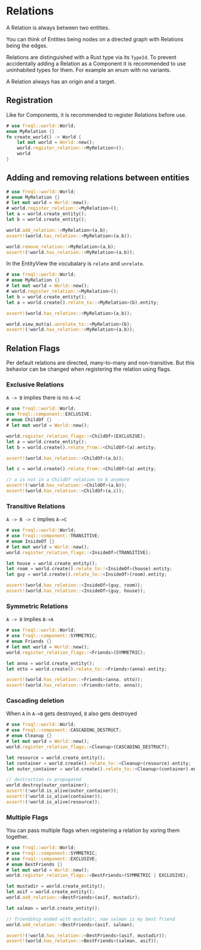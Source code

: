 # Relations

A Relation is always between two entities.

You can think of Entities being nodes on a directed graph with Relations being the edges.

Relations are distinguished with a Rust type via its `TypeId`.
To prevent accidentally adding a Relation as a Component it is recommended to use uninhabited types for them. 
For example an enum with no variants.

A Relation always has an origin and a target.

## Registration

Like for Components, it is recommended to register Relations before use.

```rust
# use froql::world::World;
enum MyRelation {}
fn create_world() -> World {
    let mut world = World::new();
    world.register_relation::<MyRelation>();
    world
}
```

## Adding and removing relations between entities

```rust
# use froql::world::World;
# enum MyRelation {}
# let mut world = World::new();
# world.register_relation::<MyRelation>();
let a = world.create_entity();
let b = world.create_entity();

world.add_relation::<MyRelation>(a,b);
assert!(world.has_relation::<MyRelation>(a,b));

world.remove_relation::<MyRelation>(a,b);
assert!(!world.has_relation::<MyRelation>(a,b));
```

In the EntityView the vocubalary is `relate` and `unrelate`.

```rust
# use froql::world::World;
# enum MyRelation {}
# let mut world = World::new();
# world.register_relation::<MyRelation>();
let b = world.create_entity();
let a = world.create().relate_to::<MyRelation>(b).entity;

assert!(world.has_relation::<MyRelation>(a,b));

world.view_mut(a).unrelate_to::<MyRelation>(b);
assert!(!world.has_relation::<MyRelation>(a,b));
```


## Relation Flags

Per default relations are directed, many-to-many and non-transitive. 
But this behavior can be changed when registering the relation using flags.


### Exclusive Relations
`A -> B` implies there is no `A->C`

```rust
# use froql::world::World;
use froql::component::EXCLUSIVE;
# enum ChildOf {}
# let mut world = World::new();

world.register_relation_flags::<ChildOf>(EXCLUSIVE);
let a = world.create_entity();
let b = world.create().relate_from::<ChildOf>(a).entity;

assert!(world.has_relation::<ChildOf>(a,b));

let c = world.create().relate_from::<ChildOf>(a).entity;

// a is not in a ChildOf relation to b anymore
assert!(!world.has_relation::<ChildOf>(a,b));
assert!(world.has_relation::<ChildOf>(a,c));
```

### Transitive Relations

`A -> B -> C` implies `A->C`

```rust
# use froql::world::World;
# use froql::component::TRANSITIVE;
# enum InsideOf {}
# let mut world = World::new();
world.register_relation_flags::<InsideOf>(TRANSITIVE);

let house = world.create_entity();
let room = world.create().relate_to::<InsideOf>(house).entity;
let guy = world.create().relate_to::<InsideOf>(room).entity;

assert!(world.has_relation::<InsideOf>(guy, room));
assert!(world.has_relation::<InsideOf>(guy, house));
```

### Symmetric Relations

`A -> B` implies `B->A`

```rust
# use froql::world::World;
# use froql::component::SYMMETRIC;
# enum Friends {}
# let mut world = World::new();
world.register_relation_flags::<Friends>(SYMMETRIC);

let anna = world.create_entity();
let otto = world.create().relate_to::<Friends>(anna).entity;

assert!(world.has_relation::<Friends>(anna, otto));
assert!(world.has_relation::<Friends>(otto, anna));
```

### Cascading deletion

When `A` in `A->B` gets destroyed, `B` also gets destroyed

```rust
# use froql::world::World;
# use froql::component::CASCADING_DESTRUCT;
# enum Cleanup {}
# let mut world = World::new();
world.register_relation_flags::<Cleanup>(CASCADING_DESTRUCT);

let resource = world.create_entity();
let container = world.create().relate_to::<Cleanup>(resource).entity;
let outer_container = world.create().relate_to::<Cleanup>(container).entity;

// destruction is propagated
world.destroy(outer_container);
assert!(!world.is_alive(outer_container));
assert!(!world.is_alive(container));
assert!(!world.is_alive(resource));
```

### Multiple Flags

You can pass multiple flags when registering a relation by xoring them together.

```rust
# use froql::world::World;
# use froql::component::SYMMETRIC;
# use froql::component::EXCLUSIVE;
# enum BestFriends {}
# let mut world = World::new();
world.register_relation_flags::<BestFriends>(SYMMETRIC | EXCLUSIVE);

let mustadir = world.create_entity();
let asif = world.create_entity();
world.add_relation::<BestFriends>(asif, mustadir);

let salman = world.create_entity();

// friendship ended with mustadir, now salman is my best friend
world.add_relation::<BestFriends>(asif, salman);

assert!(!world.has_relation::<BestFriends>(asif, mustadir));
assert!(world.has_relation::<BestFriends>(salman, asif));
```

